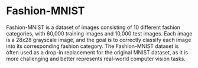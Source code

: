 # Fashion-MNIST

Fashion-MNIST is a dataset of images consisting of 10 different fashion categories, with 60,000 training images and 10,000 test images. Each image is a 28x28 grayscale image, and the goal is to correctly classify each image into its corresponding fashion category. The Fashion-MNIST dataset is often used as a drop-in replacement for the original MNIST dataset, as it is more challenging and better represents real-world computer vision tasks.
